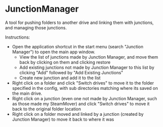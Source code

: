 # JunctionManager
A tool for pushing folders to another drive and linking them with junctions, and managing those junctions.

Instructions:
- Open the application shortcut in the start menu (search "Junction Manager") to open the main app window.
	- View the list of junctions made by Junction Manager, and move them back by clicking on them and clicking restore
	- Add existing junctions not made by Junction Manager to this list by clicking "Add" followed by "Add Existing Junctions"
	- Create new junction and add it to the list
- Right click on a folder and click "Switch drives" to move it to the folder specified in the config, with sub directories matching where its saved on the main drive.
- Right click on a junction (even one not made by Junction Manager, such as those made my SteamMover) and click "Switch drives" to move it back to the original folder location
- Right click on a folder moved and linked by a junction (created by Junction Manager) to move it back to where it was
